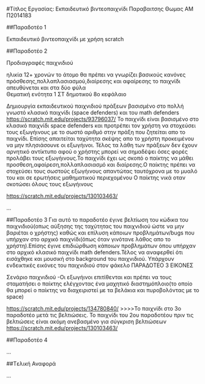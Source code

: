 #Τίτλος Εργασίας: Εκπαιδευτικό βιντεοπαιχνίδι
Παραβαιτσης Θωμας
ΑΜ Π2014183

##Παραδοτέο 1

Εκπαιδευτικό βιντεοπαιχνίδι με χρήση scratch

##Παραδοτέο 2

Προδιαγραφές παιχνιδιού

ηλικία 12+ χρονών
το άτομο θα πρέπει να γνωρίζει βασικούς κανόνες πρόσθεσης,πολλαπλασιασμού,διαίρεσης και αφαίρεσης
το παιχνίδι απευθύνεται και στα δύο φύλα  
Θεματική ενότητα 1 ΣΤ δημοτικού 8ο κεφάλαιο

Δημιουργία εκπαιδευτικού παιχνιδιού πράξεων βασισμένο στο πολλή γνωστό κλασικό παιχνίδι (space defenders) και του math defenders https://scratch.mit.edu/projects/93796037/
Το παιχνίδι είναι βασισμένο στο κλασικό παιχνίδι space defenders και προτρέπει τον χρήστη να στοχεύσει τους εξωγήινους με το σωστό αριθμό στην πράξη που ζητείται απο το παιχνίδι.
 Επίσης απαιτείται ταχύτητα  σκέψης απο το χρήστη προκειμένου να μην πλησιάσουνε οι εξωγήινοι.
 Τέλος τα λάθη των πράξεων δεν έχουν αρνητικό αντίκτυπο αφού ο χρήστης μπορεί να σημαδέψει όσες φορές προλάβει τους εξωγήινους.Το παιχνίδι έχει ως σκοπό 
 ο παίκτης να μάθει προσθεση,αφαίρεση,πολλαπλασιασμό και διαίρεσης.Ο παίκτης πρέπει να στοχεύσει τους σωστούς εξωγήινους απαντώτας ταυτόχρονα με το μυαλό του και σε ερωτήσεις μαθηματικού περιεχομένου
 Ο παίκτης νικά οταν σκοτώσει όλους τους εξωγήινους
 
 
https://scratch.mit.edu/projects/130103463/
 

…

##Παραδοτέο 3
Για αυτό το παραδοτέο έγινε βελτίωση του κώδικα του παιχνιδιού(οπως αύξησης της ταχύτητας του παιχνιδιού ώστε να μην βαριέται ο χρήστης) καθώς και επίλυση κάποιων προβλημάτων/bugs που υπήρχαν στο 
αρχικό παιχνίδι(όπως όταν γινότανε λάθος απο το χρήστη).Επίσης έγινε επιδιώρθωση κάποιων προβλημάτων όπου υπήρχαν στο αρχικό κλασικό παιχνίδι math defenders.Τέλος να
αναφερθεί ότι εισάχθηκε και μουσική στο background του παιχνιδιού.
Υπάρχουν ενδεικτικές εικόνες του παιχνιδιού στον φάκελο ΠΑΡΑΔΟΤΕΟ 3 ΕΙΚΟΝΕΣ

Σενάριο παιχνιδιού 
-Οι εξωγήινοι επιτίθενται και πρέπει να τους σταματήσει ο παίκτης ελέγχοντας ένα μαχητικό διαστημόπλοιο(το οποίο θα μπορεί ο παίκτης να διαχειριστεί με τα βελάκια και πυροβολόντας με το space)


https://scratch.mit.edu/projects/134780840/    >>>>Το παιχνίδι στο 3ο παραδοτέο μετά τις βελτιώσεις.
Το παιχνίδι του 2ου παραδοτέου πριν τις βελτιώσεις είναι ακόμη ανεβασμένο για σύγκριση βελτιώσεων https://scratch.mit.edu/projects/130103463/

##Παραδοτέο 4

...

##Tελική Αναφορά

...
